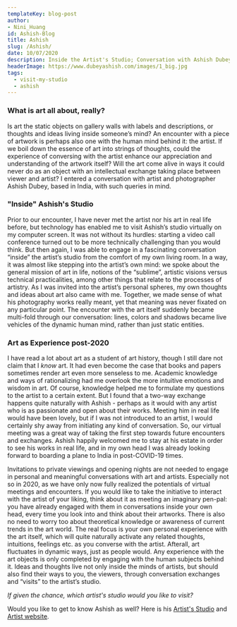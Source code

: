 ```yaml
---
templateKey: blog-post
author: 
- Nini_Huang
id: Ashish-Blog
title: Ashish
slug: /Ashish/
date: 10/07/2020
description: Inside the Artist's Studio; Conversation with Ashish Dubey
headerImage: https://www.dubeyashish.com/images/1_big.jpg
tags:
  - visit-my-studio
  - ashish
---
```

### What is art all about, really?
Is art the static objects on gallery walls with labels and descriptions, or thoughts and ideas living inside someone’s mind? An encounter with a piece of artwork is perhaps also one with the human mind behind it: the artist. If we boil down the essence of art into strings of thoughts, could the experience of conversing with the artist enhance our appreciation and understanding of the artwork itself? Will the art come alive in ways it could never do as an object with an intellectual exchange taking place between viewer and artist? I entered a conversation with artist and photographer Ashish Dubey, based in India, with such queries in mind.

### "Inside" Ashish's Studio
Prior to our encounter, I have never met the artist nor his art in real life before, but technology has enabled me to visit Ashish’s studio virtually on my computer screen. It was not without its hurdles: starting a video call conference turned out to be more technically challenging than you would think. But then again, I was able to engage in a fascinating conversation “inside” the artist’s studio from the comfort of my own living room. In a way, it was almost like stepping into the artist’s own mind: we spoke about the general mission of art in life, notions of the “sublime”, artistic visions versus technical practicalities, among other things that relate to the processes of artistry. As I was invited into the artist’s personal spheres, my own thoughts and ideas about art also came with me. Together, we made sense of what his photography works really meant, yet that meaning was never fixated on any particular point. The encounter with the art itself suddenly became multi-fold through our conversation: lines, colors and shadows became live vehicles of the dynamic human mind, rather than just static entities.

### Art as Experience post-2020

I have read a lot about art as a student of art history, though I still dare not claim that I  _know_  art. It had even become the case that books and papers sometimes render art even more senseless to me. Academic knowledge and ways of rationalizing had me overlook the more intuitive emotions and wisdom in art. Of course, knowledge helped me to formulate my questions to the artist to a certain extent. But I found that a two-way exchange happens quite naturally with Ashish - perhaps as it would with any artist who is as  passionate and open about their works. Meeting him in real life would have been lovely, but if I was not introduced to an artist, I would certainly shy away from initiating any kind of conversation. So, our virtual meeting was a great way of taking the first step towards future encounters and exchanges. Ashish happily welcomed me to stay at his estate in order to see his works in real life, and in my own head I was already looking forward to boarding a plane to India in post-COVID-19 times.

Invitations to private viewings and opening nights are not needed to engage in personal and meaningful conversations with art and artists. Especially not so in 2020, as we have only now fully realized the potentials of virtual meetings and encounters. If you would like to take the initiative to interact with the artist of your liking, think about it as meeting an imaginary pen-pal: you have already engaged with them in conversations inside your own head, every time you look into and think about their artworks. There is also no need to worry too about theoretical knowledge or awareness of current trends in the art world. The real focus is your own personal experience with the art itself, which will quite naturally activate any related thoughts, intuitions, feelings etc. as you converse with the artist. Afterall, art fluctuates in dynamic ways, just as people would. Any experience with the art objects is only completed by engaging with the human subjects behind it. Ideas and thoughts live not only inside the minds of artists, but should also find their ways to you, the viewers, through conversation exchanges and “visits” to the artist’s studio.

_If given the chance, which artist's studio would you like to visit?_

Would you like to get to know Ashish as well? Here is his [ Artist's Studio](https://www.visitmystudio.co.uk/artist-profile/3e5ee3c0-5dd0-4e29-9c2e-90c9c6cb04d6) and [Artist website](https://www.dubeyashish.com). 